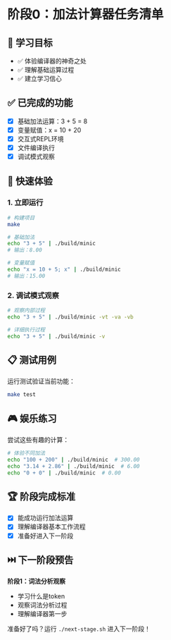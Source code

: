 # 阶段0：加法计算器任务清单

## 🎯 学习目标
- ✅ 体验编译器的神奇之处
- ✅ 理解基础运算过程
- ✅ 建立学习信心

## ✅ 已完成的功能
- [x] 基础加法运算：3 + 5 = 8
- [x] 变量赋值：x = 10 + 20
- [x] 交互式REPL环境
- [x] 文件编译执行
- [x] 调试模式观察

## 🚀 快速体验

### 1. 立即运行
```bash
# 构建项目
make

# 基础加法
echo "3 + 5" | ./build/minic
# 输出：8.00

# 变量赋值
echo "x = 10 + 5; x" | ./build/minic
# 输出：15.00
```

### 2. 调试模式观察
```bash
# 观察内部过程
echo "3 + 5" | ./build/minic -vt -va -vb

# 详细执行过程
echo "3 + 5" | ./build/minic -v
```

## 📋 测试用例
运行测试验证当前功能：
```bash
make test
```

## 🎮 娱乐练习
尝试这些有趣的计算：
```bash
# 体验不同加法
echo "100 + 200" | ./build/minic  # 300.00
echo "3.14 + 2.86" | ./build/minic  # 6.00
echo "0 + 0" | ./build/minic  # 0.00
```

## 🏆 阶段完成标准
- [x] 能成功运行加法运算
- [x] 理解编译器基本工作流程
- [x] 准备好进入下一阶段

## ⏭️ 下一阶段预告
**阶段1：词法分析观察**
- 学习什么是token
- 观察词法分析过程
- 理解编译器第一步

准备好了吗？运行 `./next-stage.sh` 进入下一阶段！

